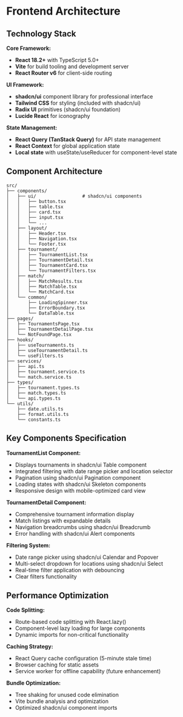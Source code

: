 # Frontend Architecture

## Technology Stack

**Core Framework:**
- **React 18.2+** with TypeScript 5.0+
- **Vite** for build tooling and development server
- **React Router v6** for client-side routing

**UI Framework:**
- **shadcn/ui** component library for professional interface
- **Tailwind CSS** for styling (included with shadcn/ui)
- **Radix UI** primitives (shadcn/ui foundation)
- **Lucide React** for iconography

**State Management:**
- **React Query (TanStack Query)** for API state management
- **React Context** for global application state
- **Local state** with useState/useReducer for component-level state

## Component Architecture

```
src/
├── components/
│   ├── ui/                 # shadcn/ui components
│   │   ├── button.tsx
│   │   ├── table.tsx
│   │   ├── card.tsx
│   │   ├── input.tsx
│   │   └── ...
│   ├── layout/
│   │   ├── Header.tsx
│   │   ├── Navigation.tsx
│   │   └── Footer.tsx
│   ├── tournament/
│   │   ├── TournamentList.tsx
│   │   ├── TournamentDetail.tsx
│   │   ├── TournamentCard.tsx
│   │   └── TournamentFilters.tsx
│   ├── match/
│   │   ├── MatchResults.tsx
│   │   ├── MatchTable.tsx
│   │   └── MatchCard.tsx
│   └── common/
│       ├── LoadingSpinner.tsx
│       ├── ErrorBoundary.tsx
│       └── DataTable.tsx
├── pages/
│   ├── TournamentsPage.tsx
│   ├── TournamentDetailPage.tsx
│   └── NotFoundPage.tsx
├── hooks/
│   ├── useTournaments.ts
│   ├── useTournamentDetail.ts
│   └── useFilters.ts
├── services/
│   ├── api.ts
│   ├── tournament.service.ts
│   └── match.service.ts
├── types/
│   ├── tournament.types.ts
│   ├── match.types.ts
│   └── api.types.ts
└── utils/
    ├── date.utils.ts
    ├── format.utils.ts
    └── constants.ts
```

## Key Components Specification

**TournamentList Component:**
- Displays tournaments in shadcn/ui Table component
- Integrated filtering with date range picker and location selector
- Pagination using shadcn/ui Pagination component
- Loading states with shadcn/ui Skeleton components
- Responsive design with mobile-optimized card view

**TournamentDetail Component:**
- Comprehensive tournament information display
- Match listings with expandable details
- Navigation breadcrumbs using shadcn/ui Breadcrumb
- Error handling with shadcn/ui Alert components

**Filtering System:**
- Date range picker using shadcn/ui Calendar and Popover
- Multi-select dropdown for locations using shadcn/ui Select
- Real-time filter application with debouncing
- Clear filters functionality

## Performance Optimization

**Code Splitting:**
- Route-based code splitting with React.lazy()
- Component-level lazy loading for large components
- Dynamic imports for non-critical functionality

**Caching Strategy:**
- React Query cache configuration (5-minute stale time)
- Browser caching for static assets
- Service worker for offline capability (future enhancement)

**Bundle Optimization:**
- Tree shaking for unused code elimination
- Vite bundle analysis and optimization
- Optimized shadcn/ui component imports
